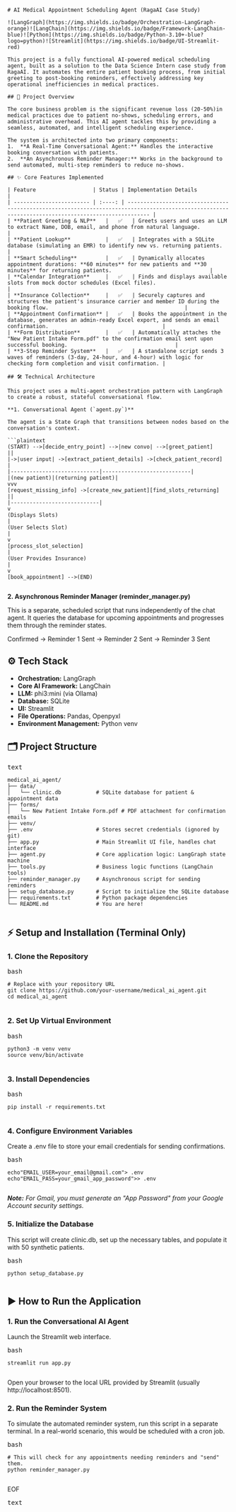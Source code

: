 <pre class="p-0 m-0 rounded-xl"><div class="rt-Box relative"><pre><code class="language-bash"><span class="token"># AI Medical Appointment Scheduling Agent (RagaAI Case Study)</span><span>
</span>
<span></span><span class="token">!</span><span class="token">[</span><span>LangGraph</span><span class="token">]</span><span class="token">(</span><span>https://img.shields.io/badge/Orchestration-LangGraph-orange</span><span class="token">)</span><span class="token">!</span><span class="token">[</span><span>LangChain</span><span class="token">]</span><span class="token">(</span><span>https://img.shields.io/badge/Framework-LangChain-blue</span><span class="token">)</span><span class="token">!</span><span class="token">[</span><span>Python</span><span class="token">]</span><span class="token">(</span><span>https://img.shields.io/badge/Python-3.10+-blue?logo</span><span class="token">=</span><span>python</span><span class="token">)</span><span class="token">!</span><span class="token">[</span><span>Streamlit</span><span class="token">]</span><span class="token">(</span><span>https://img.shields.io/badge/UI-Streamlit-red</span><span class="token">)</span><span>
</span>
<span>This project is a fully functional AI-powered medical scheduling agent, built as a solution to the Data Science Intern </span><span class="token">case</span><span> study from RagaAI. It automates the entire patient booking process, from initial greeting to post-booking reminders, effectively addressing key operational inefficiencies </span><span class="token">in</span><span> medical practices.
</span>
<span></span><span class="token">## 🚀 Project Overview</span><span>
</span>
<span>The core business problem is the significant revenue loss </span><span class="token">(</span><span class="token">20</span><span>-50%</span><span class="token">)</span><span></span><span class="token">in</span><span> medical practices due to patient no-shows, scheduling errors, and administrative overhead. This AI agent tackles this by providing a seamless, automated, and intelligent scheduling experience.
</span>
The system is architected into two primary components:
<span></span><span class="token">1</span><span>.  **A Real-Time Conversational Agent:** Handles the interactive booking conversation with patients.
</span><span></span><span class="token">2</span><span>.  **An Asynchronous Reminder Manager:** Works </span><span class="token">in</span><span> the background to send automated, multi-step reminders to reduce no-shows.
</span>
<span></span><span class="token">## ✨ Core Features Implemented</span><span>
</span>
<span></span><span class="token">|</span><span> Feature                  </span><span class="token">|</span><span> Status </span><span class="token">|</span><span> Implementation Details                                                                                                                              </span><span class="token">|</span><span>
</span><span></span><span class="token">|</span><span> ------------------------ </span><span class="token">|</span><span> :----: </span><span class="token">|</span><span> --------------------------------------------------------------------------------------------------------------------------------------------------- </span><span class="token">|</span><span>
</span><span></span><span class="token">|</span><span> **Patient Greeting </span><span class="token">&</span><span> NLP**   </span><span class="token">|</span><span>   ✅   </span><span class="token">|</span><span> Greets </span><span class="token">users</span><span> and uses an LLM to extract Name, DOB, email, and phone from natural language.                                                          </span><span class="token">|</span><span>
</span><span></span><span class="token">|</span><span> **Patient Lookup**           </span><span class="token">|</span><span>   ✅   </span><span class="token">|</span><span> Integrates with a SQLite database </span><span class="token">(</span><span>simulating an EMR</span><span class="token">)</span><span> to identify new vs. returning patients.                                                     </span><span class="token">|</span><span>
</span><span></span><span class="token">|</span><span> **Smart Scheduling**         </span><span class="token">|</span><span>   ✅   </span><span class="token">|</span><span> Dynamically allocates appointment durations: **60 minutes** </span><span class="token">for</span><span> new patients and **30 minutes** </span><span class="token">for</span><span> returning patients.                               </span><span class="token">|</span><span>
</span><span></span><span class="token">|</span><span> **Calendar Integration**     </span><span class="token">|</span><span>   ✅   </span><span class="token">|</span><span> Finds and displays available slots from mock doctor schedules </span><span class="token">(</span><span>Excel files</span><span class="token">)</span><span>.                                                                      </span><span class="token">|</span><span>
</span><span></span><span class="token">|</span><span> **Insurance Collection**     </span><span class="token">|</span><span>   ✅   </span><span class="token">|</span><span> Securely captures and structures the patient</span><span class="token">'s insurance carrier and member ID during the booking flow.                                           |
</span><span class="token">| **Appointment Confirmation** |   ✅   | Books the appointment in the database, generates an admin-ready Excel export, and sends an email confirmation.                                    |
</span><span class="token">| **Form Distribution**        |   ✅   | Automatically attaches the "New Patient Intake Form.pdf" to the confirmation email sent upon successful booking.                                  |
</span><span class="token">| **3-Step Reminder System**   |   ✅   | A standalone script sends 3 waves of reminders (3-day, 24-hour, and 4-hour) with logic for checking form completion and visit confirmation. |
</span><span class="token">
</span><span class="token">## 🛠️ Technical Architecture
</span><span class="token">
</span><span class="token">This project uses a multi-agent orchestration pattern with LangGraph to create a robust, stateful conversational flow.
</span><span class="token">
</span><span class="token">**1. Conversational Agent (`agent.py`)**
</span><span class="token">
</span><span class="token">The agent is a State Graph that transitions between nodes based on the conversation'</span><span>s context.
</span>
```plaintext
<span></span><span class="token">(</span><span>START</span><span class="token">)</span><span> --</span><span class="token">></span><span></span><span class="token">[</span><span>decide_entry_point</span><span class="token">]</span><span> --</span><span class="token">></span><span></span><span class="token">|</span><span>new convo</span><span class="token">|</span><span> --</span><span class="token">></span><span></span><span class="token">[</span><span>greet_patient</span><span class="token">]</span><span>
</span><span></span><span class="token">|</span><span></span><span class="token">|</span><span>
</span><span></span><span class="token">|</span><span>-</span><span class="token">></span><span></span><span class="token">|</span><span>user input</span><span class="token">|</span><span> -</span><span class="token">></span><span></span><span class="token">[</span><span>extract_patient_details</span><span class="token">]</span><span> -</span><span class="token">></span><span></span><span class="token">[</span><span>check_patient_record</span><span class="token">]</span><span>
</span><span></span><span class="token">|</span><span>
</span><span></span><span class="token">|</span><span>----------------------------</span><span class="token">|</span><span>----------------------------</span><span class="token">|</span><span>
</span><span></span><span class="token">|</span><span></span><span class="token">(</span><span>new patient</span><span class="token">)</span><span></span><span class="token">|</span><span></span><span class="token">(</span><span>returning patient</span><span class="token">)</span><span></span><span class="token">|</span><span>
</span><span></span><span class="token">v</span><span></span><span class="token">v</span><span></span><span class="token">v</span><span>
</span><span></span><span class="token">[</span><span>request_missing_info</span><span class="token">]</span><span> -</span><span class="token">></span><span></span><span class="token">[</span><span>create_new_patient</span><span class="token">]</span><span></span><span class="token">[</span><span>find_slots_returning</span><span class="token">]</span><span>
</span><span></span><span class="token">|</span><span></span><span class="token">|</span><span>
</span><span></span><span class="token">|</span><span>----------------------------</span><span class="token">|</span><span>
</span><span></span><span class="token">v</span><span>
</span><span></span><span class="token">(</span><span>Displays Slots</span><span class="token">)</span><span>
</span><span></span><span class="token">|</span><span>
</span><span></span><span class="token">(</span><span>User Selects Slot</span><span class="token">)</span><span>
</span><span></span><span class="token">|</span><span>
</span><span></span><span class="token">v</span><span>
</span><span></span><span class="token">[</span><span>process_slot_selection</span><span class="token">]</span><span>
</span><span></span><span class="token">|</span><span>
</span><span></span><span class="token">(</span><span>User Provides Insurance</span><span class="token">)</span><span>
</span><span></span><span class="token">|</span><span>
</span><span></span><span class="token">v</span><span>
</span><span></span><span class="token">[</span><span>book_appointment</span><span class="token">]</span><span> --</span><span class="token">></span><span></span><span class="token">(</span><span>END</span><span class="token">)</span></code></pre></div></pre>

**2. Asynchronous Reminder Manager (reminder_manager.py)**

This is a separate, scheduled script that runs independently of the chat agent. It queries the database for upcoming appointments and progresses them through the reminder states.

Confirmed -> Reminder 1 Sent -> Reminder 2 Sent -> Reminder 3 Sent

## ⚙️ Tech Stack

* **Orchestration:** LangGraph
* **Core AI Framework:** LangChain
* **LLM:** phi3:mini (via Ollama)
* **Database:** SQLite
* **UI:** Streamlit
* **File Operations:** Pandas, Openpyxl
* **Environment Management:** Python venv

## 🗂️ Project Structure

<pre class="p-0 m-0 rounded-xl"><div class="rt-Box relative"><div class="rt-Flex rt-r-fd-column rt-r-py-1 rt-r-w absolute top-2 z-10 px-[14px]"><div class="rt-Flex rt-r-fd-row rt-r-ai-center rt-r-jc-space-between"><span data-accent-color="gray" class="rt-Text">text</span></div></div><pre><code class="language-text"><span>medical_ai_agent/
</span>├── data/
│   └── clinic.db           # SQLite database for patient & appointment data
├── forms/
│   └── New Patient Intake Form.pdf # PDF attachment for confirmation emails
├── venv/
├── .env                    # Stores secret credentials (ignored by git)
├── app.py                  # Main Streamlit UI file, handles chat interface
├── agent.py                # Core application logic: LangGraph state machine
├── tools.py                # Business logic functions (LangChain tools)
├── reminder_manager.py     # Asynchronous script for sending reminders
├── setup_database.py       # Script to initialize the SQLite database
├── requirements.txt        # Python package dependencies
└── README.md               # You are here!</code></pre></div></pre>

## ⚡️ Setup and Installation (Terminal Only)

### 1. Clone the Repository

<pre class="p-0 m-0 rounded-xl"><div class="rt-Box relative"><div class="rt-Flex rt-r-fd-column rt-r-py-1 rt-r-w absolute top-2 z-10 px-[14px]"><div class="rt-Flex rt-r-fd-row rt-r-ai-center rt-r-jc-space-between"><span data-accent-color="gray" class="rt-Text">bash</span></div></div><pre><code class="language-bash"><span class="token"># Replace with your repository URL</span><span>
</span><span></span><span class="token">git</span><span> clone https://github.com/your-username/medical_ai_agent.git
</span><span></span><span class="token">cd</span><span> medical_ai_agent</span></code></pre></div></pre>

### 2. Set Up Virtual Environment

<pre class="p-0 m-0 rounded-xl"><div class="rt-Box relative"><div class="rt-Flex rt-r-fd-column rt-r-py-1 rt-r-w absolute top-2 z-10 px-[14px]"><div class="rt-Flex rt-r-fd-row rt-r-ai-center rt-r-jc-space-between"><span data-accent-color="gray" class="rt-Text">bash</span></div></div><pre><code class="language-bash"><span>python3 -m venv venv
</span><span></span><span class="token">source</span><span> venv/bin/activate</span></code></pre></div></pre>

### 3. Install Dependencies

<pre class="p-0 m-0 rounded-xl"><div class="rt-Box relative"><div class="rt-Flex rt-r-fd-column rt-r-py-1 rt-r-w absolute top-2 z-10 px-[14px]"><div class="rt-Flex rt-r-fd-row rt-r-ai-center rt-r-jc-space-between"><span data-accent-color="gray" class="rt-Text">bash</span></div></div><pre><code class="language-bash"><span>pip </span><span class="token">install</span><span> -r requirements.txt</span></code></pre></div></pre>

### 4. Configure Environment Variables

Create a .env file to store your email credentials for sending confirmations.

<pre class="p-0 m-0 rounded-xl"><div class="rt-Box relative"><div class="rt-Flex rt-r-fd-column rt-r-py-1 rt-r-w absolute top-2 z-10 px-[14px]"><div class="rt-Flex rt-r-fd-row rt-r-ai-center rt-r-jc-space-between"><span data-accent-color="gray" class="rt-Text">bash</span></div></div><pre><code class="language-bash"><span class="token">echo</span><span></span><span class="token">"EMAIL_USER=your_email@gmail.com"</span><span></span><span class="token">></span><span> .env
</span><span></span><span class="token">echo</span><span></span><span class="token">"EMAIL_PASS=your_gmail_app_password"</span><span></span><span class="token">>></span><span> .env</span></code></pre></div></pre>

***Note:** For Gmail, you must generate an "App Password" from your Google Account security settings.*

### 5. Initialize the Database

This script will create clinic.db, set up the necessary tables, and populate it with 50 synthetic patients.

<pre class="p-0 m-0 rounded-xl"><div class="rt-Box relative"><div class="rt-Flex rt-r-fd-column rt-r-py-1 rt-r-w absolute top-2 z-10 px-[14px]"><div class="rt-Flex rt-r-fd-row rt-r-ai-center rt-r-jc-space-between"><span data-accent-color="gray" class="rt-Text">bash</span></div></div><pre><code class="language-bash"><span>python setup_database.py</span></code></pre></div></pre>

## ▶️ How to Run the Application

### 1. Run the Conversational AI Agent

Launch the Streamlit web interface.

<pre class="p-0 m-0 rounded-xl"><div class="rt-Box relative"><div class="rt-Flex rt-r-fd-column rt-r-py-1 rt-r-w absolute top-2 z-10 px-[14px]"><div class="rt-Flex rt-r-fd-row rt-r-ai-center rt-r-jc-space-between"><span data-accent-color="gray" class="rt-Text">bash</span></div></div><pre><code class="language-bash"><span>streamlit run app.py</span></code></pre></div></pre>

Open your browser to the local URL provided by Streamlit (usually http://localhost:8501).

### 2. Run the Reminder System

To simulate the automated reminder system, run this script in a separate terminal. In a real-world scenario, this would be scheduled with a cron job.

<pre class="p-0 m-0 rounded-xl"><div class="rt-Box relative"><div class="rt-Flex rt-r-fd-column rt-r-py-1 rt-r-w absolute top-2 z-10 px-[14px]"><div class="rt-Flex rt-r-fd-row rt-r-ai-center rt-r-jc-space-between"><span data-accent-color="gray" class="rt-Text">bash</span></div></div><pre><code class="language-bash"><span class="token"># This will check for any appointments needing reminders and "send" them.</span><span>
</span>python reminder_manager.py</code></pre></div></pre>

EOF

<pre class="p-0 m-0 rounded-xl"><div class="rt-Box relative"><div class="rt-Flex rt-r-fd-column rt-r-py-1 rt-r-w absolute top-2 z-10 px-[14px]"><div class="rt-Flex rt-r-fd-row rt-r-ai-center rt-r-jc-space-between"><span data-accent-color="gray" class="rt-Text">text</span></div></div><br class="Apple-interchange-newline"/></div></pre>
